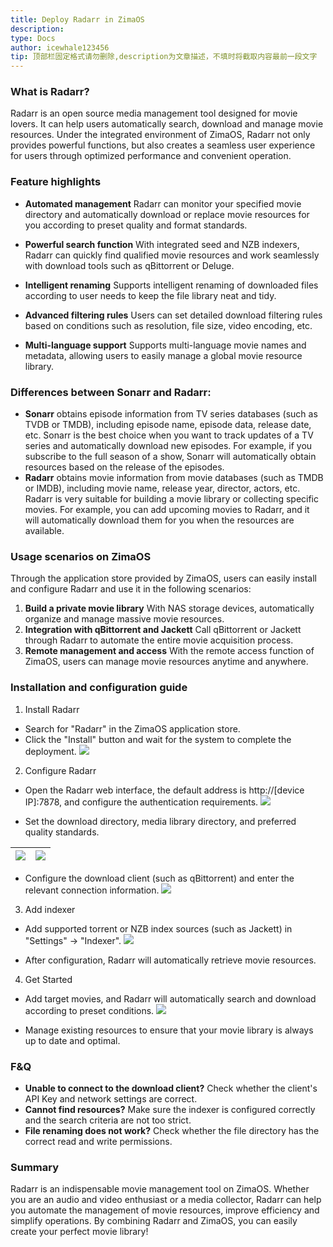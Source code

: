 ```yaml
---
title: Deploy Radarr in ZimaOS
description: 
type: Docs
author: icewhale123456
tip: 顶部栏固定格式请勿删除,description为文章描述，不填时将截取内容最前一段文字
---
```

### What is Radarr?

Radarr is an open source media management tool designed for movie lovers. It can help users automatically search, download and manage movie resources. Under the integrated environment of ZimaOS, Radarr not only provides powerful functions, but also creates a seamless user experience for users through optimized performance and convenient operation.

### Feature highlights

- **Automated management**
Radarr can monitor your specified movie directory and automatically download or replace movie resources for you according to preset quality and format standards.

- **Powerful search function**
With integrated seed and NZB indexers, Radarr can quickly find qualified movie resources and work seamlessly with download tools such as qBittorrent or Deluge.

- **Intelligent renaming**
Supports intelligent renaming of downloaded files according to user needs to keep the file library neat and tidy.

- **Advanced filtering rules**
Users can set detailed download filtering rules based on conditions such as resolution, file size, video encoding, etc.

- **Multi-language support**
Supports multi-language movie names and metadata, allowing users to easily manage a global movie resource library.

### Differences between Sonarr and Radarr:
- **Sonarr** obtains episode information from TV series databases (such as TVDB or TMDB), including episode name, episode data, release date, etc.
Sonarr is the best choice when you want to track updates of a TV series and automatically download new episodes. For example, if you subscribe to the full season of a show, Sonarr will automatically obtain resources based on the release of the episodes.
- **Radarr** obtains movie information from movie databases (such as TMDB or IMDB), including movie name, release year, director, actors, etc.
Radarr is very suitable for building a movie library or collecting specific movies. For example, you can add upcoming movies to Radarr, and it will automatically download them for you when the resources are available.
### Usage scenarios on ZimaOS
Through the application store provided by ZimaOS, users can easily install and configure Radarr and use it in the following scenarios:
1. **Build a private movie library**
With NAS storage devices, automatically organize and manage massive movie resources.
2. **Integration with qBittorrent and Jackett**
Call qBittorrent or Jackett through Radarr to automate the entire movie acquisition process.
3. **Remote management and access**
With the remote access function of ZimaOS, users can manage movie resources anytime and anywhere.
### Installation and configuration guide
1. Install Radarr
- Search for "Radarr" in the ZimaOS application store.
- Click the "Install" button and wait for the system to complete the deployment.
![](https://manage.icewhale.io/api/static/docs/1734684801723_image.png)

2. Configure Radarr
- Open the Radarr web interface, the default address is http://[device IP]:7878, and configure the authentication requirements.
![](https://manage.icewhale.io/api/static/docs/1734684812731_image.png)

- Set the download directory, media library directory, and preferred quality standards.

| ![](https://manage.icewhale.io/api/static/docs/1734684844643_image.png) | ![](https://manage.icewhale.io/api/static/docs/1734684853319_image.png) |
| - | - |


- Configure the download client (such as qBittorrent) and enter the relevant connection information.
![](https://manage.icewhale.io/api/static/docs/1734684862167_image.png)

3. Add indexer
- Add supported torrent or NZB index sources (such as Jackett) in "Settings" -> "Indexer".
![](https://manage.icewhale.io/api/static/docs/1734684878417_image.png)

- After configuration, Radarr will automatically retrieve movie resources.
4. Get Started
- Add target movies, and Radarr will automatically search and download according to preset conditions.
![](https://manage.icewhale.io/api/static/docs/1734684901105_image.png)

- Manage existing resources to ensure that your movie library is always up to date and optimal.
### F&Q
- **Unable to connect to the download client?**
Check whether the client's API Key and network settings are correct.
- **Cannot find resources?**
Make sure the indexer is configured correctly and the search criteria are not too strict.
- **File renaming does not work?**
Check whether the file directory has the correct read and write permissions.
### Summary
Radarr is an indispensable movie management tool on ZimaOS. Whether you are an audio and video enthusiast or a media collector, Radarr can help you automate the management of movie resources, improve efficiency and simplify operations. By combining Radarr and ZimaOS, you can easily create your perfect movie library!